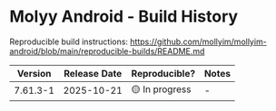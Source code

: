 # Molyy Android - Build History

Reproducible build instructions: <https://github.com/mollyim/mollyim-android/blob/main/reproducible-builds/README.md>

| Version | Release Date | Reproducible? | Notes |
|---------|--------------|---------------|-------|
| 7.61.3-1| 2025-10-21   | 🟡 In progress| - |
